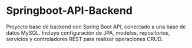 # Springboot-API-Backend
Proyecto base de backend con Spring Boot API, conectado a una base de datos MySQL. Incluye configuración de JPA, modelos, repositorios, servicios y controladores REST para realizar operaciones CRUD.
